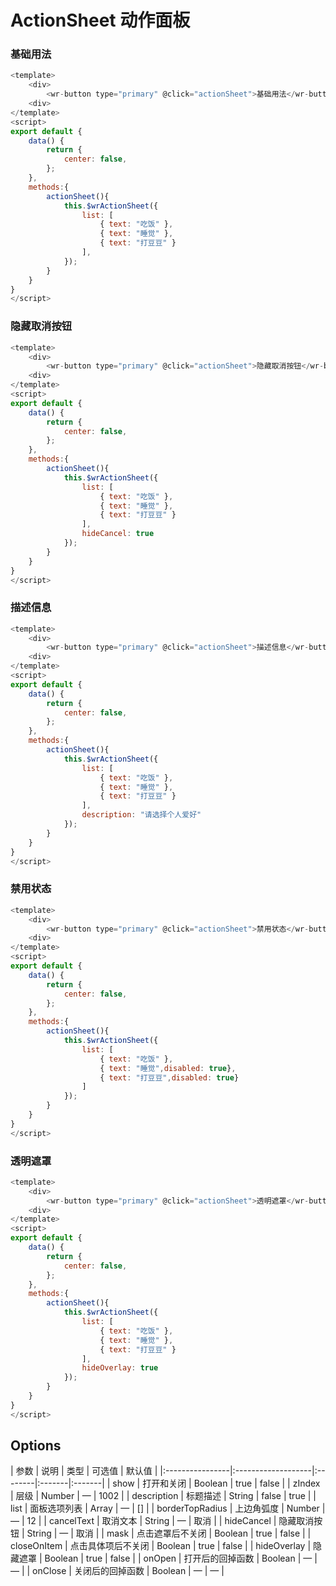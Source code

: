 # ActionSheet 动作面板

### 基础用法
```js
<template>
    <div>
        <wr-button type="primary" @click="actionSheet">基础用法</wr-button>
    <div>
</template>
<script>
export default {
    data() {
        return {
            center: false,
        };
    },
    methods:{
        actionSheet(){
            this.$wrActionSheet({
                list: [
                    { text: "吃饭" }, 
                    { text: "睡觉" }, 
                    { text: "打豆豆" }
                ],
            });            
        }
    }
}
</script>
```

### 隐藏取消按钮
```js
<template>
    <div>
        <wr-button type="primary" @click="actionSheet">隐藏取消按钮</wr-button>
    <div>
</template>
<script>
export default {
    data() {
        return {
            center: false,
        };
    },
    methods:{
        actionSheet(){
            this.$wrActionSheet({
                list: [
                    { text: "吃饭" }, 
                    { text: "睡觉" }, 
                    { text: "打豆豆" }
                ],
                hideCancel: true
            });            
        }
    }
}
</script>
```

### 描述信息
```js
<template>
    <div>
        <wr-button type="primary" @click="actionSheet">描述信息</wr-button>
    <div>
</template>
<script>
export default {
    data() {
        return {
            center: false,
        };
    },
    methods:{
        actionSheet(){
            this.$wrActionSheet({
                list: [
                    { text: "吃饭" }, 
                    { text: "睡觉" }, 
                    { text: "打豆豆" }
                ],
                description: "请选择个人爱好"
            });            
        }
    }
}
</script>
```
### 禁用状态
```js
<template>
    <div>
        <wr-button type="primary" @click="actionSheet">禁用状态</wr-button>
    <div>
</template>
<script>
export default {
    data() {
        return {
            center: false,
        };
    },
    methods:{
        actionSheet(){
            this.$wrActionSheet({
                list: [
                    { text: "吃饭" }, 
                    { text: "睡觉",disabled: true}, 
                    { text: "打豆豆",disabled: true}
                ]
            });            
        }
    }
}
</script>
```

### 透明遮罩
```js
<template>
    <div>
        <wr-button type="primary" @click="actionSheet">透明遮罩</wr-button>
    <div>
</template>
<script>
export default {
    data() {
        return {
            center: false,
        };
    },
    methods:{
        actionSheet(){
            this.$wrActionSheet({
                list: [
                    { text: "吃饭" }, 
                    { text: "睡觉" }, 
                    { text: "打豆豆" }
                ],
                hideOverlay: true
            });            
        }
    }
}
</script>
```


##  Options

<md-table-warp>
| 参数            | 说明               | 类型    | 可选值 | 默认值 |
|:----------------|:-------------------|:--------|:-------|:-------|
| show            | 打开和关闭         | Boolean | true   | false  |
| zIndex          | 层级               | Number  | —      | 1002   |
| description     | 标题描述           | String  | false  | true   |
| list            | 面板选项列表       | Array   | —      | []     |
| borderTopRadius | 上边角弧度         | Number  | —      | 12     |
| cancelText      | 取消文本           | String  | —      | 取消   |
| hideCancel      | 隐藏取消按钮       | String  | —      | 取消   |
| mask            | 点击遮罩后不关闭   | Boolean | true   | false  |
| closeOnItem     | 点击具体项后不关闭 | Boolean | true   | false  |
| hideOverlay     | 隐藏遮罩           | Boolean | true   | false  |
| onOpen          | 打开后的回掉函数   | Boolean | —      | —      |
| onClose         | 关闭后的回掉函数   | Boolean | —      | —      |
</md-table-warp>

